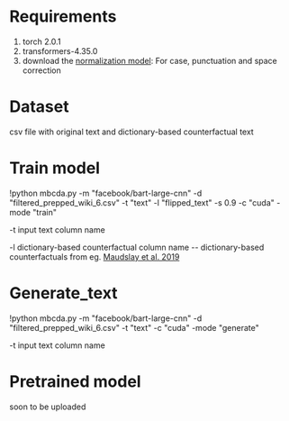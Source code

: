 


# Requirements
1. torch 2.0.1
2. transformers-4.35.0
3. download the [normalization model](https://drive.google.com/file/d/1XTs9g-BH1Oid8naD8zv1B0qFbgj5pjbV/view?usp=drive_link): For case, punctuation and space correction

# Dataset
csv file with original text and dictionary-based counterfactual text

# Train model
!python mbcda.py -m "facebook/bart-large-cnn" -d "filtered_prepped_wiki_6.csv" -t "text" -l "flipped_text" -s 0.9 -c "cuda" -mode "train"

-t input text column name

-l dictionary-based counterfactual column name -- dictionary-based counterfactuals from eg. [Maudslay et al. 2019](https://github.com/rowanhm/counterfactual-data-substitution/tree/master)

# Generate_text
!python mbcda.py -m "facebook/bart-large-cnn" -d "filtered_prepped_wiki_6.csv" -t "text" -c "cuda" -mode "generate"

-t input text column name

# Pretrained model
soon to be uploaded
